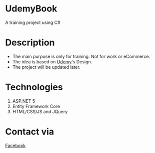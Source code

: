 # UdemyBook
A training project using C#

# Description
- The main purpose is only for training. Not for work or eCommerce.
- The idea is based on [Udemy](https://www.udemy.com/)'s Design.
- The project will be updated later.

# Technologies
1. ASP.NET 5
2. Entity Framework Core
3. HTML/CSS/JS and JQuery

# Contact via
[Facebook](https://facebook.com/mavisphung43)
